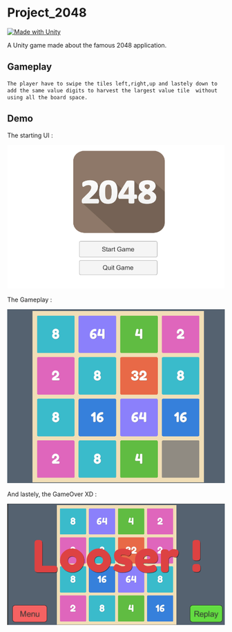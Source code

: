# Project_2048
 [![Made with Unity](https://img.shields.io/badge/Made%20with-Unity-57b9d3.svg?style=for-the-badge&logo=unity)](https://unity3d.com)

 A Unity game made about the famous 2048 application.

 ## Gameplay
    The player have to swipe the tiles left,right,up and lastely down to add the same value digits to harvest the largest value tile  without using all the board space. 

 ## Demo
 The starting UI :

 ![Menu](Images/MEnu.png)

The Gameplay :

![Gameplay](Images/gameplay.png)

And lastely, the GameOver XD :

![GameOver](Images/gameover.png)